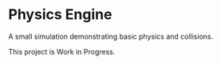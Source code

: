 # Physics Engine
A small simulation demonstrating basic physics and collisions.

This project is Work in Progress.
